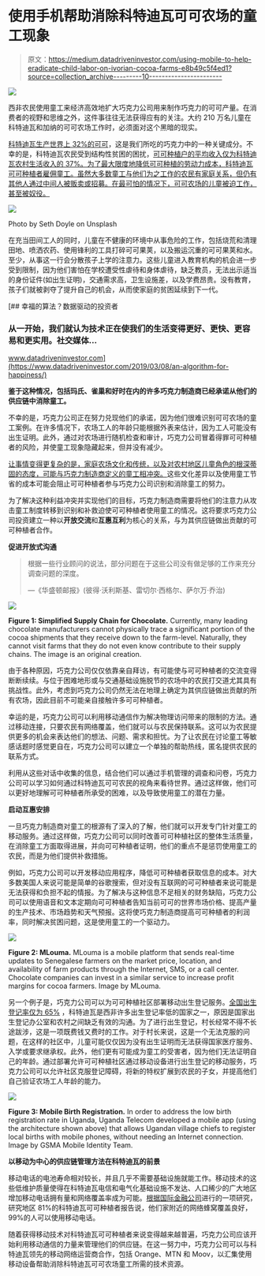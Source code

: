 # 使用手机帮助消除科特迪瓦可可农场的童工现象

> 原文：<https://medium.datadriveninvestor.com/using-mobile-to-help-eradicate-child-labor-on-ivorian-cocoa-farms-e8b49c5f4ed1?source=collection_archive---------10----------------------->

![](img/8383e3a9b4bf83da4d10c4ed500fd170.png)

西非农民使用童工来经济高效地扩大巧克力公司用来制作巧克力的可可产量。在消费者的视野和思维之外，这件事往往无法获得应有的关注。大约 210 万名儿童在科特迪瓦和加纳的可可农场工作时，必须面对这个黑暗的现实。

[科特迪瓦生产世界上 32%的可可](http://documents.worldbank.org/curated/en/782461531301524037/pdf/128223-WP-IVC-ENGLISH-Digitizing-Cocoa-Value-Chain-PUBLIC.pdf)，这是我们所吃的巧克力中的一种关键成分。不幸的是，科特迪瓦农民受到结构性贫困的困扰，[可可种植户的平均收入仅为科特迪瓦农村生活收入的 37%。为了最大限度地降低可可种植的劳动力成本，科特迪瓦可可种植者雇佣童工。虽然大多数童工与他们为之工作的农民有家庭关系，但仍有其他人通过中间人被贩卖或招募。在最可怕的情况下，可可农场的儿童被迫工作，甚至被奴役。](https://www.voicenetwork.eu/wp-content/uploads/2019/07/2018-Cocoa-Barometer.pdf)

![](img/1918ca33684660c7b0bdd1e8df545972.png)

Photo by Seth Doyle on Unsplash

在充当田间工人的同时，儿童在不健康的环境中从事危险的工作，包括烧荒和清理田地、喷洒农药、使用锋利的工具打碎可可果荚，以及搬运沉重的可可果荚和水。至少，从事这一行会分散孩子上学的注意力。这些儿童进入教育机构的机会进一步受到限制，因为他们害怕在学校遭受性虐待和身体虐待，缺乏教员，无法出示适当的身份证件(如出生证明)，交通需求高，卫生设施差，以及学费昂贵。没有教育，孩子们就被剥夺了提升自己的机会，从而使家庭的贫困延续到下一代。

[](https://www.datadriveninvestor.com/2019/03/08/an-algorithm-for-happiness/) [## 幸福的算法？数据驱动的投资者

### 从一开始，我们就认为技术正在使我们的生活变得更好、更快、更容易和更实用。社交媒体…

www.datadriveninvestor.com](https://www.datadriveninvestor.com/2019/03/08/an-algorithm-for-happiness/) 

**鉴于这种情况，包括玛氏、雀巢和好时在内的许多巧克力制造商已经承诺从他们的供应链中消除童工。**

不幸的是，巧克力公司正在努力兑现他们的承诺，因为他们很难识别可可农场的童工案例。在许多情况下，农场工人的年龄只能根据外表来估计，因为工人可能没有出生证明。此外，通过对农场进行随机检查和审计，巧克力公司冒着得罪可可种植者的风险，并使童工现象隐藏起来，但并没有减少。

[让事情变得更复杂的是，家庭农场文化和传统，以及对农村地区儿童角色的根深蒂固的态度，可能与巧克力制造商定义的童工相冲突。](https://www.ilo.org/ipec/areas/Agriculture/WCMS_172416/lang--en/index.htm)这些文化差异以及使用童工节省的成本可能会阻止可可种植者参与巧克力公司识别和消除童工的努力。

为了解决这种利益冲突并实现他们的目标，巧克力制造商需要将他们的注意力从攻击童工制度转移到识别和补救迫使可可种植者使用童工的情况。这将要求巧克力公司投资建立一种以**开放交流**和**互惠互利**为核心的关系，与为其供应链做出贡献的可可种植者合作。

**促进开放式沟通**

> 根据一些行业顾问的说法，部分问题在于这些公司没有做足够的工作来充分调查问题的深度。
> 
> —《华盛顿邮报》(彼得·沃利斯基、雷切尔·西格尔、萨尔万·乔治)

![](img/f6c8e1a7d2b4c2d32443a39e9ecabfe4.png)

**Figure 1: Simplified Supply Chain for Chocolate.** Currently, many leading chocolate manufacturers cannot physically trace a significant portion of the cocoa shipments that they receive down to the farm-level. Naturally, they cannot visit farms that they do not even know contribute to their supply chains. The image is an original creation.

由于各种原因，巧克力公司仅仅依靠亲自拜访，有可能使与可可种植者的交流变得断断续续。与位于困难地形或与交通基础设施脱节的农场中的农民打交道尤其具有挑战性。此外，考虑到巧克力公司仍然无法在地理上确定为其供应链做出贡献的所有农场，因此目前不可能亲自接触许多可可种植者。

幸运的是，巧克力公司可以利用移动通信作为解决物理访问带来的限制的方法。通过移动连接，只要农民有网络覆盖，他们就可以与农民保持联系。这可以为农民提供更多的机会来表达他们的想法、问题、需求和担忧。为了让农民在讨论童工等敏感话题时感觉更自在，巧克力公司可以建立一个单独的帮助热线，匿名提供农民的联系方式。

利用从这些对话中收集的信息，结合他们可以通过手机管理的调查和问卷，巧克力公司可以学习如何通过科特迪瓦可可农民的视角来看待世界。通过这样做，他们可以更好地理解可可种植者所承受的困难，以及导致使用童工的潜在力量。

**启动互惠安排**

一旦巧克力制造商对童工的根源有了深入的了解，他们就可以开发专门针对童工的移动服务。通过这样做，巧克力公司可以同时改善可可种植社区的整体生活质量，在消除童工方面取得进展，并向可可种植者证明，他们的重点不是惩罚使用童工的农民，而是为他们提供补救措施。

例如，巧克力公司可以开发移动应用程序，降低可可种植者获取信息的成本。对大多数美国人来说可能是简单的谷歌搜索，但对没有互联网的可可种植者来说可能是无法获得和负担不起的情报。为了解决与这种信息不足相关的财务缺陷，巧克力公司可以使用语音和文本定期向可可种植者告知当前可可的世界市场价格、提高产量的生产技术、市场趋势和天气预报。这将使巧克力制造商提高可可种植者的利润率，同时解决贫困问题，这是使用童工的一个驱动力。

![](img/1dd1589683a6e692cb62e70aacd1ecbb.png)

**Figure 2: MLouma.** MLouma is a mobile platform that sends real-time updates to Senegalese farmers on the market price, location, and availability of farm products through the Internet, SMS, or a call center. Chocolate companies can invest in a similar service to increase profit margins for cocoa farmers. Image by MLouma.

另一个例子是，巧克力公司可以为可可种植社区部署移动出生登记服务。[全国出生登记率仅为 65%](https://www.gsmaintelligence.com/research/?file=d1553a76179408fc82301b75174bc281&download) ，科特迪瓦是西非许多出生登记率低的国家之一，原因是国家出生登记办公室和农村之间缺乏有效的沟通。为了进行出生登记，村长经常不得不长途跋涉，这是一项既费钱又费时的工作。对于村长来说，这是一个无法克服的问题，在这样的社区中，儿童可能仅仅因为没有出生证明而无法获得国家医疗服务、入学或要求继承权。此外，他们更有可能成为童工的受害者，因为他们无法证明自己的年龄。通过部署允许可可种植社区通过移动设备进行出生登记的移动服务，巧克力公司可以允许社区克服登记障碍，将新的特权扩展到农民的子女，并提高他们自己验证农场工人年龄的能力。

![](img/4bd248d227fc3e4863e83fbe2e55635d.png)

**Figure 3: Mobile Birth Registration.** In order to address the low birth registration rate in Uganda, Uganda Telecom developed a mobile app (using the architecture shown above) that allows Ugandan village chiefs to register local births with mobile phones, without needing an Internet connection. Image by GSMA Mobile Identity Team.

**以移动为中心的供应链管理方法在科特迪瓦的前景**

移动电话的电池寿命相对较长，并且几乎不需要基础设施就能工作。移动技术的这些低维护质量使得在科特迪瓦电信和电气化基础设施不发达、人口稀少的广大地区增加移动电话拥有量和网络覆盖率成为可能。[根据国际金融公司](http://documents.worldbank.org/curated/en/782461531301524037/pdf/128223-WP-IVC-ENGLISH-Digitizing-Cocoa-Value-Chain-PUBLIC.pdf)进行的一项研究，研究地区 81%的科特迪瓦可可种植者报告说，他们家附近的网络蜂窝覆盖良好，99%的人可以使用移动电话。

随着获得移动技术对科特迪瓦可可种植者来说变得越来越普遍，巧克力公司应该开始利用移动通信的力量来管理他们的供应链。在这一努力中，巧克力公司可以与科特迪瓦领先的移动网络运营商合作，包括 Orange、MTN 和 Moov，以汇集使用移动设备帮助消除科特迪瓦可可农场童工所需的技术资源。